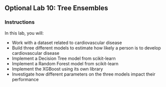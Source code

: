 ## Optional Lab 10: Tree Ensembles

### Instructions

In this lab, you will:

- Work with a dataset related to cardiovascular disease
- Build three different models to estimate how likely a person is to develop cardiovascular disease
- Implement a Decision Tree model from scikit-learn
- Implement a Random Forest model from scikit-learn
- Implement the XGBoost using its own library
- Investigate how different parameters on the three models impact their performance
